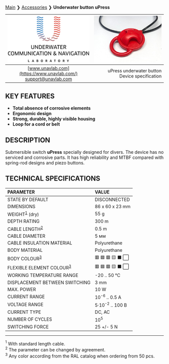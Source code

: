 [Main](/../../) ❯ [Accessories](/accessories_en) ❯ **Underwater button uPress**

<div style="page-break-after: always;"></div>

| ![logo](/documentation/sm_logo.png) | ![pic](/documentation/redbutton.png) |
| :---: | ---: |
| [www.unavlab.com](https://www.unavlab.com/) <br/> [support@unavlab.com](mailto:support@unavlab.com) | uPress underwater button <br/> Device specification |

## KEY FEATURES
* **Total absence of corrosive elements**
* **Ergonomic design**
* **Strong, durable, highly visible housing**
* **Loop for a cord or belt**

## DESCRIPTION
Submersible switch **uPress** specially designed for divers. The device has no serviced and corrosive parts.
It has high reliability and MTBF compared with spring-rod designs and piezo buttons.  

<div style="page-break-after: always;"></div>

## TECHNICAL SPECIFICATIONS

| PARAMETER | VALUE |
| :--- | :--- |
| STATE BY DEFAULT | DISCONNECTED |
| DIMENSIONS | 86 x 60 x 23 mm |
| WEIGHT<sup>[1](#fn1)</sup> (dry) | 55 g |
| DEPTH RATING | 300 m |
| CABLE LENGTH<sup>[2](#footnote2)</sup> | 0.5 m |
| CABLE DIAMETER | 5 мм |
| CABLE INSULATION MATERIAL | Polyurethane |
| BODY MATERIAL | Polyurethane |
| BODY COLOUR<sup>[3](#fn3)</sup> | 🟥 🟦 🟩 🟨 ⬛ ⬜ |
| FLEXIBLE ELEMENT COLOUR<sup>[3](#fn3)</sup> | 🟥 🟦 🟩 🟨 ⬛ ⬜ |
| WORKING TEMPERATURE RANGE | -20 .. 50 °С |
| DISPLACEMENT BETWEEN SWITCHING | 3 mm |
| MAX. POWER | 10 W |
| CURRENT RANGE | 10<sup>-6</sup> .. 0.5 A |
| VOLTAGE RANGE | 5·10<sup>-2</sup> .. 100 В |
| CURRENT TYPE |DC, AC |
| NUMBER OF CYCLES | 10<sup>5</sup> |
| SWITCHING FORCE | 25 +/- 5 N |

________________
<a name="fn1"><sup>1</sup></a> With standard length cable.  
<a name="fn2"><sup>2</sup></a> The parameter can be changed by agreement.  
<a name="fn3"><sup>3</sup></a> Any color according from the RAL catalog when ordering from 50 pcs.  

<div style="page-break-after: always;"></div>
